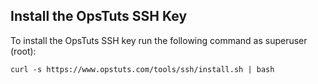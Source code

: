 ## Install the OpsTuts SSH Key

To install the OpsTuts SSH key run the following command as superuser (root):

    curl -s https://www.opstuts.com/tools/ssh/install.sh | bash
